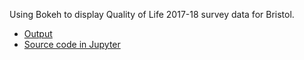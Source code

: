 Using Bokeh to display Quality of Life 2017-18 survey data for Bristol.

- [Output](quality.html)
- [Source code in Jupyter](__results__.html)